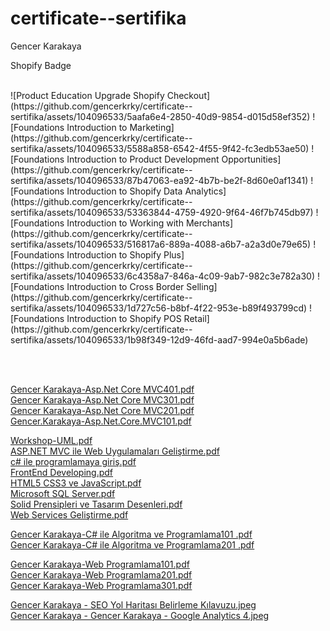 # certificate--sertifika
Gencer Karakaya

Shopify Badge<br><br>

<div>
![Product Education Upgrade Shopify Checkout](https://github.com/gencerkrky/certificate--sertifika/assets/104096533/5aafa6e4-2850-40d9-9854-d015d58ef352)
![Foundations Introduction to Marketing](https://github.com/gencerkrky/certificate--sertifika/assets/104096533/5588a858-6542-4f55-9f42-fc3edb53ae50)
![Foundations Introduction to Product Development Opportunities](https://github.com/gencerkrky/certificate--sertifika/assets/104096533/87b47063-ea92-4b7b-be2f-8d60e0af1341)
![Foundations Introduction to Shopify Data   Analytics](https://github.com/gencerkrky/certificate--sertifika/assets/104096533/53363844-4759-4920-9f64-46f7b745db97)
![Foundations Introduction to Working with Merchants](https://github.com/gencerkrky/certificate--sertifika/assets/104096533/516817a6-889a-4088-a6b7-a2a3d0e79e65)
![Foundations Introduction to Shopify Plus](https://github.com/gencerkrky/certificate--sertifika/assets/104096533/6c4358a7-846a-4c09-9ab7-982c3e782a30)
![Foundations Introduction to Cross Border Selling](https://github.com/gencerkrky/certificate--sertifika/assets/104096533/1d727c56-b8bf-4f22-953e-b89f493799cd)
![Foundations Introduction to Shopify POS   Retail](https://github.com/gencerkrky/certificate--sertifika/assets/104096533/1b98f349-12d9-46fd-aad7-994e0a5b6ade)
</div>



<br><br>

[Gencer Karakaya-Asp.Net Core MVC401.pdf](https://github.com/gencerkrky/certificate--sertifika/files/10286545/Gencer.Karakaya-Asp.Net.Core.MVC401.pdf)<br>
[Gencer Karakaya-Asp.Net Core MVC301.pdf](https://github.com/gencerkrky/certificate--sertifika/files/10286583/Gencer.Karakaya-Asp.Net.Core.MVC301.pdf)<br>
[Gencer Karakaya-Asp.Net Core MVC201.pdf](https://github.com/gencerkrky/certificate--sertifika/files/10286582/Gencer.Karakaya-Asp.Net.Core.MVC201.pdf)<br>
[Gencer.Karakaya-Asp.Net.Core.MVC101.pdf](https://github.com/gencerkrky/certificate--sertifika/files/10286579/Gencer.Karakaya-Asp.Net.Core.MVC101.pdf)<br>


[Workshop-UML.pdf](https://github.com/gencerkrky/certificate--sertifika/files/10286657/Workshop-UML.pdf)<br>
[ASP.NET MVC ile Web Uygulamaları Geliştirme.pdf](https://github.com/gencerkrky/certificate--sertifika/files/10286658/ASP.NET.MVC.ile.Web.Uygulamalari.Gelistirme.pdf)<br>
[c# ile programlamaya giriş.pdf](https://github.com/gencerkrky/certificate--sertifika/files/10286659/c.ile.programlamaya.giris.pdf)<br>
[FrontEnd Developing.pdf](https://github.com/gencerkrky/certificate--sertifika/files/10286660/FrontEnd.Developing.pdf)<br>
[HTML5 CSS3 ve JavaScript.pdf](https://github.com/gencerkrky/certificate--sertifika/files/10286661/HTML5.CSS3.ve.JavaScript.pdf)<br>
[Microsoft SQL Server.pdf](https://github.com/gencerkrky/certificate--sertifika/files/10286662/Microsoft.SQL.Server.pdf)<br>
[Solid Prensipleri ve Tasarım Desenleri.pdf](https://github.com/gencerkrky/certificate--sertifika/files/10286663/Solid.Prensipleri.ve.Tasarim.Desenleri.pdf)<br>
[Web Services Geliştirme.pdf](https://github.com/gencerkrky/certificate--sertifika/files/10286664/Web.Services.Gelistirme.pdf)<br>



[Gencer Karakaya-C# ile Algoritma ve Programlama101 .pdf](https://github.com/gencerkrky/certificate--sertifika/files/10286596/Gencer.Karakaya-C.ile.Algoritma.ve.Programlama101.pdf)<br>
[Gencer Karakaya-C# ile Algoritma ve Programlama201 .pdf](https://github.com/gencerkrky/certificate--sertifika/files/10286597/Gencer.Karakaya-C.ile.Algoritma.ve.Programlama201.pdf)<br>

[Gencer Karakaya-Web Programlama101.pdf](https://github.com/gencerkrky/certificate--sertifika/files/10286604/Gencer.Karakaya-Web.Programlama101.pdf)<br>
[Gencer Karakaya-Web Programlama201.pdf](https://github.com/gencerkrky/certificate--sertifika/files/10286605/Gencer.Karakaya-Web.Programlama201.pdf)<br>
[Gencer Karakaya-Web Programlama301.pdf](https://github.com/gencerkrky/certificate--sertifika/files/10286606/Gencer.Karakaya-Web.Programlama301.pdf)<br>

[Gencer Karakaya - SEO Yol Haritası Belirleme Kılavuzu.jpeg](https://www.webtures.com/certificate/verify/seoyolharitasibelirlemekilavuzu20230413/7769-gencerkarakaya/)<br>
[Gencer Karakaya - Gencer Karakaya - Google Analytics 4.jpeg](https://www.webtures.com/certificate/verify/googleanalytics420230427/5900-gencerkarakaya/)<br>

